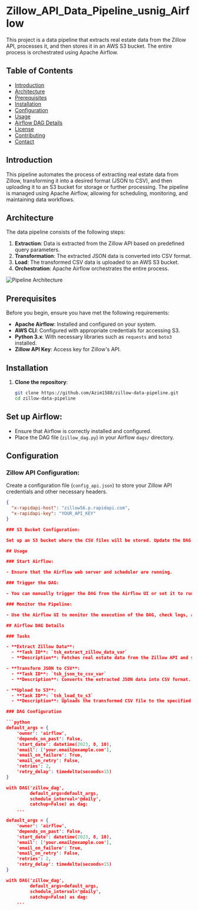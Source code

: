 # Zillow_API_Data_Pipeline_usnig_Airflow

This project is a data pipeline that extracts real estate data from the Zillow API, processes it, and then stores it in an AWS S3 bucket. The entire process is orchestrated using Apache Airflow.

## Table of Contents

- [Introduction](#introduction)
- [Architecture](#architecture)
- [Prerequisites](#prerequisites)
- [Installation](#installation)
- [Configuration](#configuration)
- [Usage](#usage)
- [Airflow DAG Details](#airflow-dag-details)
- [License](#license)
- [Contributing](#contributing)
- [Contact](#contact)

## Introduction

This pipeline automates the process of extracting real estate data from Zillow, transforming it into a desired format (JSON to CSV), and then uploading it to an S3 bucket for storage or further processing. The pipeline is managed using Apache Airflow, allowing for scheduling, monitoring, and maintaining data workflows.

## Architecture

The data pipeline consists of the following steps:

1. **Extraction**: Data is extracted from the Zillow API based on predefined query parameters.
2. **Transformation**: The extracted JSON data is converted into CSV format.
3. **Load**: The transformed CSV data is uploaded to an AWS S3 bucket.
4. **Orchestration**: Apache Airflow orchestrates the entire process.

![Pipeline Architecture](./assets/architecture_diagram.png)

## Prerequisites

Before you begin, ensure you have met the following requirements:

- **Apache Airflow**: Installed and configured on your system.
- **AWS CLI**: Configured with appropriate credentials for accessing S3.
- **Python 3.x**: With necessary libraries such as `requests` and `boto3` installed.
- **Zillow API Key**: Access key for Zillow's API.

## Installation

1. **Clone the repository**:
   ```bash
   git clone https://github.com/Azim1588/zillow-data-pipeline.git
   cd zillow-data-pipeline

## Set up Airflow:

- Ensure that Airflow is correctly installed and configured.
- Place the DAG file (`zillow_dag.py`) in your Airflow `dags/` directory.

## Configuration

### Zillow API Configuration:

Create a configuration file (`config_api.json`) to store your Zillow API credentials and other necessary headers.

```json
{
  "x-rapidapi-host": "zillow56.p.rapidapi.com",
  "x-rapidapi-key": "YOUR_API_KEY"
}

### S3 Bucket Configuration:

Set up an S3 bucket where the CSV files will be stored. Update the DAG to point to the correct bucket.

## Usage

### Start Airflow:

- Ensure that the Airflow web server and scheduler are running.

### Trigger the DAG:

- You can manually trigger the DAG from the Airflow UI or set it to run on the defined schedule (`@daily` by default).

### Monitor the Pipeline:

- Use the Airflow UI to monitor the execution of the DAG, check logs, and view the status of each task.

## Airflow DAG Details

### Tasks

- **Extract Zillow Data**:
  - **Task ID**: `tsk_extract_zillow_data_var`
  - **Description**: Fetches real estate data from the Zillow API and saves it as a JSON file.

- **Transform JSON to CSV**:
  - **Task ID**: `tsk_json_to_csv_var`
  - **Description**: Converts the extracted JSON data into CSV format.

- **Upload to S3**:
  - **Task ID**: `tsk_load_to_s3`
  - **Description**: Uploads the transformed CSV file to the specified S3 bucket.

### DAG Configuration

```python
default_args = {
    'owner': 'airflow',
    'depends_on_past': False,
    'start_date': datetime(2023, 8, 10),
    'email': ['your.email@example.com'],
    'email_on_failure': True,
    'email_on_retry': False,
    'retries': 2,
    'retry_delay': timedelta(seconds=15)
}

with DAG('zillow_dag',
         default_args=default_args,
         schedule_interval='@daily',
         catchup=False) as dag:
    ...

default_args = {
    'owner': 'airflow',
    'depends_on_past': False,
    'start_date': datetime(2023, 8, 10),
    'email': ['your.email@example.com'],
    'email_on_failure': True,
    'email_on_retry': False,
    'retries': 2,
    'retry_delay': timedelta(seconds=15)
}

with DAG('zillow_dag',
         default_args=default_args,
         schedule_interval='@daily',
         catchup=False) as dag:
    ...
